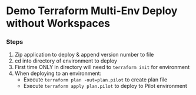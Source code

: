 # Demo Terraform Multi-Env Deploy without Workspaces
### Steps
1. Zip application to deploy & append version number to file
2. cd into directory of environment to deploy
3. First time ONLY in directory will need to `terraform init` for environment
4. When deploying to an environment:
    * Execute `terraform plan -out=plan.pilot` to create plan file
    * Execute `terraform apply plan.pilot` to deploy to Pilot environment
